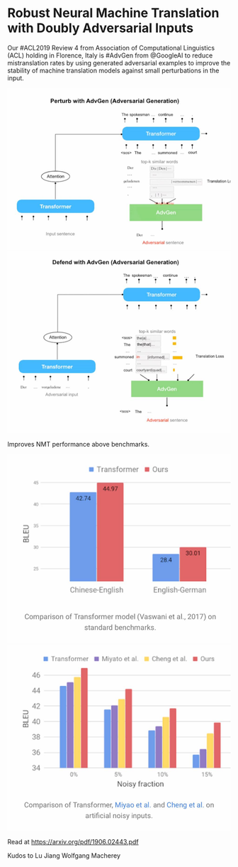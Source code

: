 # Robust Neural Machine Translation with Doubly Adversarial Inputs

Our #ACL2019 Review 4 from Association of Computational Linguistics (ACL) holding in Florence, Italy is #AdvGen from @GoogleAI to reduce mistranslation rates by using generated adversarial examples to improve the stability of machine translation models against small perturbations in the input.

![](alc.jpg)
![](alc1.jpg)

Improves NMT performance above benchmarks.

![](alc2.jpg)
![](alc3.jpg)


Read at https://arxiv.org/pdf/1906.02443.pdf

Kudos to Lu Jiang Wolfgang Macherey
